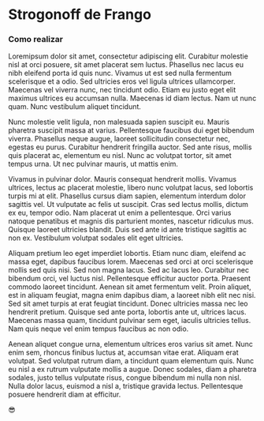 # Strogonoff de Frango #

### Como realizar 

Loremipsum dolor sit amet, consectetur adipiscing elit. Curabitur molestie nisl at orci posuere, sit amet placerat sem luctus. Phasellus nec lacus eu nibh eleifend porta id quis nunc. Vivamus ut est sed nulla fermentum scelerisque et a odio. Sed ultricies eros vel ligula ultrices ullamcorper. Maecenas vel viverra nunc, nec tincidunt odio. Etiam eu justo eget elit maximus ultrices eu accumsan nulla. Maecenas id diam lectus. Nam ut nunc quam. Nunc vestibulum aliquet tincidunt.

Nunc molestie velit ligula, non malesuada sapien suscipit eu. Mauris pharetra suscipit massa at varius. Pellentesque faucibus dui eget bibendum viverra. Phasellus neque augue, laoreet sollicitudin consectetur nec, egestas eu purus. Curabitur hendrerit fringilla auctor. Sed ante risus, mollis quis placerat ac, elementum eu nisl. Nunc ac volutpat tortor, sit amet tempus urna. Ut nec pulvinar mauris, ut mattis enim.

Vivamus in pulvinar dolor. Mauris consequat hendrerit mollis. Vivamus ultrices, lectus ac placerat molestie, libero nunc volutpat lacus, sed lobortis turpis mi at elit. Phasellus cursus diam sapien, elementum interdum dolor sagittis vel. Ut vulputate ac felis ut suscipit. Cras sed lectus mollis, dictum ex eu, tempor odio. Nam placerat ut enim a pellentesque. Orci varius natoque penatibus et magnis dis parturient montes, nascetur ridiculus mus. Quisque laoreet ultricies blandit. Duis sed ante id ante tristique sagittis ac non ex. Vestibulum volutpat sodales elit eget ultricies.

Aliquam pretium leo eget imperdiet lobortis. Etiam nunc diam, eleifend ac massa eget, dapibus faucibus lorem. Maecenas sed orci at orci scelerisque mollis sed quis nisi. Sed non magna lacus. Sed ac lacus leo. Curabitur nec bibendum orci, vel luctus nisl. Pellentesque efficitur auctor porta. Praesent commodo laoreet tincidunt. Aenean sit amet fermentum velit. Proin aliquet, est in aliquam feugiat, magna enim dapibus diam, a laoreet nibh elit nec nisi. Sed sit amet turpis at erat feugiat tincidunt. Donec ultricies massa nec leo hendrerit pretium. Quisque sed ante porta, lobortis ante ut, ultrices lacus. Maecenas massa quam, tincidunt pulvinar sem eget, iaculis ultricies tellus. Nam quis neque vel enim tempus faucibus ac non odio.

Aenean aliquet congue urna, elementum ultrices eros varius sit amet. Nunc enim sem, rhoncus finibus luctus at, accumsan vitae erat. Aliquam erat volutpat. Sed volutpat rutrum diam, a tincidunt quam elementum quis. Nunc eu nisl a ex rutrum vulputate mollis a augue. Donec sodales, diam a pharetra sodales, justo tellus vulputate risus, congue bibendum mi nulla non nisl. Nulla dolor lacus, euismod a nisl a, tristique gravida lectus. Pellentesque posuere hendrerit diam at efficitur.

😎